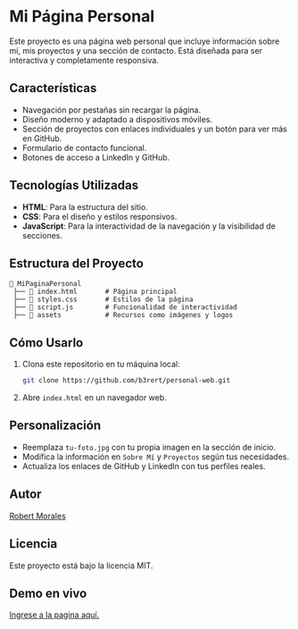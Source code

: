 # Mi Página Personal

Este proyecto es una página web personal que incluye información sobre mí, mis proyectos y una sección de contacto. Está diseñada para ser interactiva y completamente responsiva.

## Características
- Navegación por pestañas sin recargar la página.
- Diseño moderno y adaptado a dispositivos móviles.
- Sección de proyectos con enlaces individuales y un botón para ver más en GitHub.
- Formulario de contacto funcional.
- Botones de acceso a LinkedIn y GitHub.

## Tecnologías Utilizadas
- **HTML**: Para la estructura del sitio.
- **CSS**: Para el diseño y estilos responsivos.
- **JavaScript**: Para la interactividad de la navegación y la visibilidad de secciones.

## Estructura del Proyecto
```
📂 MiPaginaPersonal
 ├── 📄 index.html       # Página principal
 ├── 📄 styles.css       # Estilos de la página
 ├── 📄 script.js        # Funcionalidad de interactividad
 ├── 📂 assets           # Recursos como imágenes y logos
```

## Cómo Usarlo
1. Clona este repositorio en tu máquina local:
   ```bash
   git clone https://github.com/b3rert/personal-web.git
   ```
2. Abre `index.html` en un navegador web.

## Personalización
- Reemplaza `tu-foto.jpg` con tu propia imagen en la sección de inicio.
- Modifica la información en `Sobre Mí` y `Proyectos` según tus necesidades.
- Actualiza los enlaces de GitHub y LinkedIn con tus perfiles reales.

## Autor
[Robert Morales](https://github.com/b3rert)

## Licencia
Este proyecto está bajo la licencia MIT.

## Demo en vivo 
[Ingrese a la pagina aquí.](https://b3rert.github.io/Personal-Web/)
